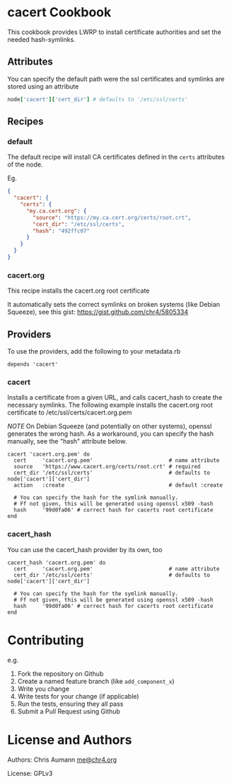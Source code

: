 # cacert Cookbook

This cookbook provides LWRP to install certificate authorities and set the needed hash-symlinks.

## Attributes

You can specify the default path were the ssl certificates and symlinks are stored using an attribute

```ruby
node['cacert']['cert_dir'] # defaults to '/etc/ssl/certs'
```

## Recipes

### default

The default recipe will install CA certificates defined in the `certs` attributes of the node.

Eg.

```json
{
  "cacert": {
    "certs": {
      "my.ca.cert.org": {
        "source": "https://my.ca.cert.org/certs/root.crt",
        "cert_dir": "/etc/ssl/certs",
        "hash": "492ffc07"
      }
    }
  }
}
```

### cacert.org

This recipe installs the cacert.org root certificate

It automatically sets the correct symlinks on broken systems (like Debian Squeeze), see this gist: https://gist.github.com/chr4/5805334


## Providers

To use the providers, add the following to your metadata.rb

    depends 'cacert'

### cacert

Installs a certificate from a given URL, and calls cacert_hash to create the necessary symlinks.
The following example installs the cacert.org root certificate to /etc/ssl/certs/cacert.org.pem

*NOTE* On Debian Squeeze (and potentially on other systems), openssl generates the wrong hash. As a workaround, you can specify the hash manually, see the "hash" attribute below.

    cacert 'cacert.org.pem' do
      cert     'cacert.org.pem'                        # name attribute
      source   'https://www.cacert.org/certs/root.crt' # required
      cert_dir '/etc/ssl/certs'                        # defaults to node['cacert']['cert_dir']
      action   :create                                 # default :create

      # You can specify the hash for the symlink manually.
      # Ff not given, this will be generated using openssl x509 -hash
      hash     '99d0fa06' # correct hash for cacerts root certificate
    end

### cacert_hash

You can use the cacert_hash provider by its own, too

    cacert_hash 'cacert.org.pem' do
      cert     'cacert.org.pem'                        # name attribute
      cert_dir '/etc/ssl/certs'                        # defaults to node['cacert']['cert_dir']

      # You can specify the hash for the symlink manually.
      # Ff not given, this will be generated using openssl x509 -hash
      hash     '99d0fa06' # correct hash for cacerts root certificate
    end


# Contributing

e.g.

1. Fork the repository on Github
2. Create a named feature branch (like `add_component_x`)
3. Write you change
4. Write tests for your change (if applicable)
5. Run the tests, ensuring they all pass
6. Submit a Pull Request using Github

# License and Authors

Authors: Chris Aumann <me@chr4.org>

License: GPLv3
